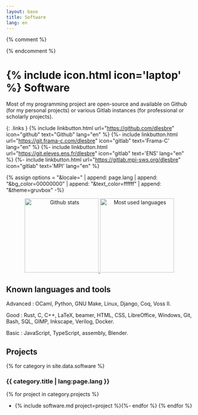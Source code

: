 ```yaml
---
layout: base
title: Software
lang: en
---
```

{% comment %}
<!-- LTeX: language=en-US -->
{% endcomment %}


# {% include icon.html icon='laptop' %} Software

Most of my programming project are open-source and available on Github (for my
personal projects) or various Gitlab instances (for professional or scholarly projects).

{: .links }
{% include linkbutton.html url="https://github.com/dlesbre" icon="github" text="Github" lang="en" %}
{%- include linkbutton.html url="https://git.frama-c.com/dlesbre" icon="gitlab" text='Frama-C' lang="en" %}
{%- include linkbutton.html url="https://git.eleves.ens.fr/dlesbre" icon="gitlab" text='ENS' lang="en" %}
{%- include linkbutton.html url="https://gitlab.mpi-sws.org/dlesbre" icon="gitlab" text='MPI' lang="en" %}

{% assign options = "&locale=" | append: page.lang
                  | append: "&bg_color=00000000"
                  | append: "&text_color=ffffff"
                  | append: "&theme=gruvbox" -%}

<div style="text-align: center;">
  <a href="https://github.com/anuraghazra/github-readme-stats">
    <img height=200 title="Github stats" alt="Github stats" class="dark-transparent"
         src="https://github-readme-stats.vercel.app/api?username=dlesbre&hide_rank=true&show_icons=true&include_all_commits=true{{ options }}" />
  </a>
  <a href="https://github.com/anuraghazra/github-readme-stats">
    <img height=200 title="Most used languages" alt="Most used languages" class="dark-transparent"
         src="https://github-readme-stats.vercel.app/api/top-langs/?username=dlesbre&layout=compact&{{ options }}" />
  </a>
</div>

## Known languages and tools

Advanced
: OCaml, Python, GNU Make, Linux, Django, Coq, Voss II.</dd>

Good
: Rust, C, C++, LaTeX, beamer, HTML, CSS, LibreOffice, Windows, Git, Bash, SQL, GIMP, Inkscape, Verilog, Docker.</dd>

Basic
: JavaScript, TypeScript, assembly, Blender.</dd>

## Projects

{% for category in site.data.software %}
### {{ category.title | lang:page.lang }}

{% for project in category.projects %}
- {% include software.md project=project %}{%- endfor %}
{% endfor %}

